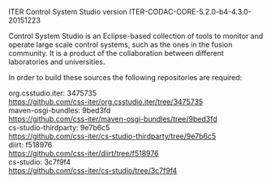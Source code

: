 ITER Control System Studio version ITER-CODAC-CORE-5.2.0-b4-4.3.0-20151223

Control System Studio is an Eclipse-based collection of tools
to monitor and operate large scale control systems, such as the
ones in the fusion community. It is a product of the collaboration
between different laboratories and universities.

In order to build these sources the following repositories are required:

org.csstudio.iter: 3475735  
<https://github.com/css-iter/org.csstudio.iter/tree/3475735>  
maven-osgi-bundles: 9bed3fd  
<https://github.com/css-iter/maven-osgi-bundles/tree/9bed3fd>  
cs-studio-thirdparty: 9e7b6c5  
<https://github.com/css-iter/cs-studio-thirdparty/tree/9e7b6c5>  
diirt: f518976  
<https://github.com/css-iter/diirt/tree/f518976>  
cs-studio: 3c7f9f4  
<https://github.com/css-iter/cs-studio/tree/3c7f9f4>  
